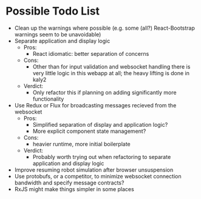 Possible Todo List
==================

  - Clean up the warnings where possible (e.g. some (all?) React-Bootstrap warnings seem to be unavoidable)
  - Separate application and display logic
    - Pros:
      - React idiomatic: better separation of concerns
    - Cons:
      - Other than for input validation and websocket handling there is very little logic in this webapp at all; the heavy lifting is done in kaly2
    - Verdict:
      - Only refactor this if planning on adding significantly more functionality
  - Use Redux or Flux for broadcasting messages recieved from the websocket
    - Pros: 
      - Simplified separation of display and application logic?
      - More explicit component state management?
    - Cons: 
      - heavier runtime, more initial boilerplate
    - Verdict: 
      - Probably worth trying out when refactoring to separate application and display logic
  - Improve resuming robot simulation after browser unsuspension
  - Use protobufs, or a competitor, to minimize websocket connection bandwidth and specify message contracts?
  - RxJS might make things simpler in some places
